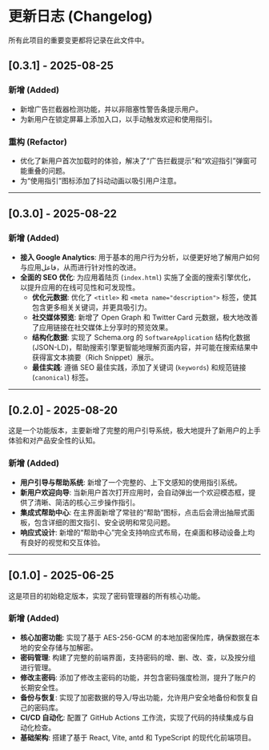 # 更新日志 (Changelog)

所有此项目的重要变更都将记录在此文件中。

## [0.3.1] - 2025-08-25

### 新增 (Added)

- 新增广告拦截器检测功能，并以非阻塞性警告条提示用户。
- 为新用户在锁定屏幕上添加入口，以手动触发欢迎和使用指引。

### 重构 (Refactor)

- 优化了新用户首次加载时的体验，解决了“广告拦截提示”和“欢迎指引”弹窗可能重叠的问题。
- 为“使用指引”图标添加了抖动动画以吸引用户注意。

---

## [0.3.0] - 2025-08-22

### 新增 (Added)

- **接入 Google Analytics**: 用于基本的用户行为分析，以便更好地了解用户如何与应用فاعل，从而进行针对性的改进。
- **全面的 SEO 优化**: 为应用着陆页 (`index.html`) 实施了全面的搜索引擎优化，以提升应用的在线可见性和可发现性。
  - **优化元数据**: 优化了 `<title>` 和 `<meta name="description">` 标签，使其包含更多相关关键词，并更具吸引力。
  - **社交媒体预览**: 新增了 Open Graph 和 Twitter Card 元数据，极大地改善了应用链接在社交媒体上分享时的预览效果。
  - **结构化数据**: 实现了 Schema.org 的 `SoftwareApplication` 结构化数据 (JSON-LD)，帮助搜索引擎更智能地理解页面内容，并可能在搜索结果中获得富文本摘要（Rich Snippet）展示。
  - **最佳实践**: 遵循 SEO 最佳实践，添加了关键词 (`keywords`) 和规范链接 (`canonical`) 标签。

---

## [0.2.0] - 2025-08-20

这是一个功能版本，主要新增了完整的用户引导系统，极大地提升了新用户的上手体验和对产品安全性的认知。

### 新增 (Added)

- **用户引导与帮助系统**: 新增了一个完整的、上下文感知的使用指引系统。
- **新用户欢迎向导**: 当新用户首次打开应用时，会自动弹出一个欢迎模态框，提供了清晰、简洁的核心三步操作指引。
- **集成式帮助中心**: 在主界面新增了常驻的“帮助”图标，点击后会滑出抽屉式面板，包含详细的图文指引、安全说明和常见问题。
- **响应式设计**: 新增的“帮助中心”完全支持响应式布局，在桌面和移动设备上均有良好的视觉和交互体验。

---

## [0.1.0] - 2025-06-25

这是项目的初始稳定版本，实现了密码管理器的所有核心功能。

### 新增 (Added)

- **核心加密功能**: 实现了基于 AES-256-GCM 的本地加密保险库，确保数据在本地的安全存储与加解密。
- **密码管理**: 构建了完整的前端界面，支持密码的增、删、改、查，以及按分组进行管理。
- **修改主密码**: 添加了修改主密码的功能，并包含密码强度检测，提升了账户的长期安全性。
- **备份与恢复**: 实现了加密数据的导入/导出功能，允许用户安全地备份和恢复自己的密码库。
- **CI/CD 自动化**: 配置了 GitHub Actions 工作流，实现了代码的持续集成与自动化检查。
- **基础架构**: 搭建了基于 React, Vite, antd 和 TypeScript 的现代化前端项目。